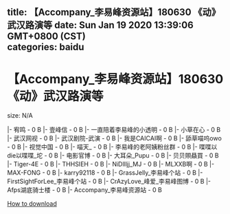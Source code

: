 
title: 【Accompany_李易峰资源站】180630 《动》武汉路演等
date: Sun Jan 19 2020 13:39:06 GMT+0800 (CST)    
categories: baidu
---

# 【Accompany_李易峰资源站】180630 《动》武汉路演等
size: N/A
 
 
|- 宥鸣 - 0 B
|- 壹峰信 - 0 B
|- 一直陪着李易峰的小透明 - 0 B
|- 小草在心 - 0 B
|- 武汉网视 - 0 B
|- 武汉剧院-武演 - 0 B
|- 我是CAICAI啊 - 0 B
|- 舔草喵呜owo - 0 B
|- 视觉中国 - 0 B
|- 喵天_ - 0 B
|- 李易峰的老阿姨粉丝群 - 0 B
|- 喋喋以die以喋喋_坨 - 0 B
|- 电影官博 - 0 B
|- 大耳朵_Pupu - 0 B
|- 贝贝賏贔買 - 0 B
|- Tiger-4E - 0 B
|- THHSIEH - 0 B
|- NiDllljj_MJ - 0 B
|- MLXXB啊 - 0 B
|- MAX-FONG - 0 B
|- karry92118 - 0 B
|- GrassJelly_李易峰个站 - 0 B
|- FirstSightForLee_李易峰个站 - 0 B
|- CrAzyLove_峰爱_李易峰图博 - 0 B
|- Afps湖底骑士楼 - 0 B
|- Accompany_李易峰资源站 - 0 B

[How to download](https://bpcam.bemobtrk.com/go/2ceec3aa-1ca2-46d6-b9ff-aaa5c184517c?jno=656)